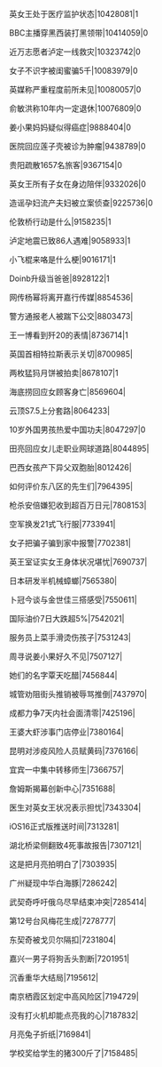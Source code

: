 英女王处于医疗监护状态|10428081|1

BBC主播穿黑西装打黑领带|10414059|0

近万志愿者泸定一线救灾|10323742|0

女子不识字被闺蜜骗5千|10083979|0

英媒称严重程度前所未见|10080057|0

俞敏洪称10年内一定退休|10076809|0

姜小果妈妈疑似得癌症|9888404|0

医院回应莲子壳被诊为肿瘤|9438789|0

贵阳疏散1657名旅客|9367154|0

英女王所有子女在身边陪伴|9332026|0

造谣孕妇流产夫妇被立案侦查|9225736|0

伦敦桥行动是什么|9158235|1

泸定地震已致86人遇难|9058933|1

小飞棍来咯是什么梗|9016171|1

Doinb升级当爸爸|8928122|1

网传杨幂将离开嘉行传媒|8854536|

警方通报老人被踹下公交|8803473|

王一博看到歼20的表情|8736714|1

英国首相特拉斯表示关切|8700985|

两枚猛犸月饼被拍卖|8678107|1

海底捞回应女顾客身亡|8569604|

云顶S7.5上分套路|8064233|

10岁外国男孩热爱中国功夫|8047297|0

田亮回应女儿走职业网球道路|8044895|

巴西女孩产下异父双胞胎|8012426|

如何评价东八区的先生们|7964395|

枪杀安倍嫌犯收到超百万日元|7808153|

空军换发21式飞行服|7733941|

女子把骗子骗到家中报警|7702381|

英王室证实女王身体状况堪忧|7690737|

日本研发半机械蟑螂|7565380|

卜冠今谈与金世佳三搭感受|7550611|

国际油价7日大跌超5%|7542021|

服务员上菜手滑烫伤孩子|7531243|

周寻说姜小果好久不见|7507127|

她们的名字覃天吃醋|7456844|

城管劝阻街头推销被辱骂推倒|7437970|

成都力争7天内社会面清零|7425196|

王婆大虾涉事门店停业|7380164|

昆明对涉疫风险人员赋黄码|7376166|

宜宾一中集中转移师生|7366757|

詹姆斯揭幕创新中心|7351688|

医生对英女王状况表示担忧|7343304|

iOS16正式版推送时间|7313281|

湖北桥梁侧翻致4死事故报告|7307121|

这是把月亮拍明白了|7303935|

广州疑现中华白海豚|7286242|

武契奇呼吁俄乌尽早结束冲突|7285414|

第12号台风梅花生成|7278777|

东契奇被戈贝尔隔扣|7231804|

嘉兴一男子将狗舌头割断|7201951|

沉香重华大结局|7195612|

南京栖霞区划定中高风险区|7194729|

没有打火机却能点亮我的心|7187832|

月亮兔子折纸|7169841|

学校奖给学生的猪300斤了|7158485|

